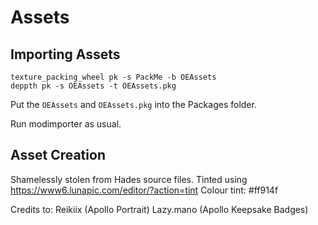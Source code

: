 # Assets

## Importing Assets
```
texture_packing_wheel pk -s PackMe -b OEAssets
deppth pk -s OEAssets -t OEAssets.pkg
```

Put the `OEAssets` and `OEAssets.pkg` into the Packages folder. 

Run modimporter as usual.

## Asset Creation
Shamelessly stolen from Hades source files. 
Tinted using https://www6.lunapic.com/editor/?action=tint
Colour tint: #ff914f

Credits to: 
Reikiix (Apollo Portrait)
Lazy.mano (Apollo Keepsake Badges)